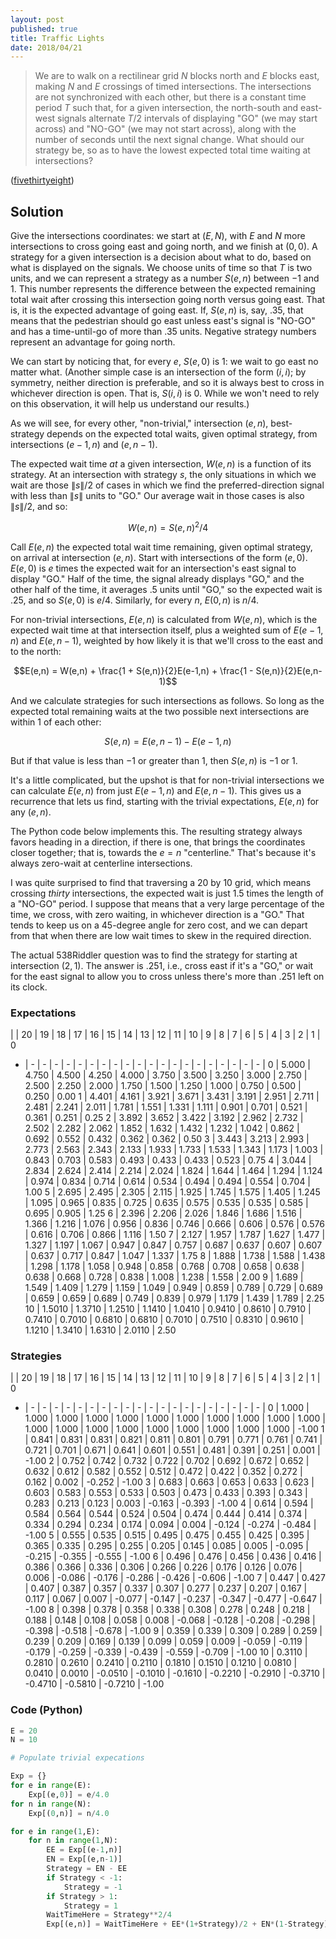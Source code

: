 ```yaml
---
layout: post
published: true
title: Traffic Lights
date: 2018/04/21
---
```


>We are to walk on a rectilinear grid $N$ blocks north and $E$ blocks east, making $N$ and $E$ crossings of timed intersections. The intersections are not synchronized with each other, but there is a constant time period $T$ such that, for a given intersection, the north-south and east-west signals alternate $T/2$ intervals of displaying "GO" (we may start across) and "NO-GO" (we may not start across), along with the number of seconds until the next signal change.  What should our strategy be, so as to have the lowest expected total time waiting at intersections?

<!--more-->

([fivethirtyeight](https://fivethirtyeight.com/features/how-to-cross-the-street/))

## Solution

Give the intersections coordinates: we start at $(E,N)$, with $E$ and $N$ more intersections to cross going east and going north, and we finish at $(0,0)$.  A strategy for a given intersection is a decision about what to do, based on what is displayed on the signals.  We choose units of time so that $T$ is two units, and we can represent a strategy as a number $S(e,n)$ between $-1$ and $1$. This number represents the difference between the expected remaining total wait after crossing this intersection going north versus going east. That is, it is the expected advantage of going east.  If, $S(e,n)$ is, say, $.35$, that means that the pedestrian should go east unless east's signal is "NO-GO" and has a time-until-go of more than $.35$ units.  Negative strategy numbers represent an advantage for going north.

We can start by noticing that, for every $e$, $S(e,0)$ is $1$: we wait to go east no matter what. (Another simple case is an intersection of the form $(i,i)$; by symmetry, neither direction is preferable, and so it is always best to cross in whichever direction is open.  That is, $S(i,i)$ is $0$. While we won't need to rely on this observation, it will help us understand our results.)

As we will see, for every other, "non-trivial," intersection $(e,n)$, best-strategy depends on the expected total waits, given optimal strategy, from intersections $(e-1,n)$ and $(e,n-1)$.

The expected wait time _at_ a given intersection, $W(e,n)$ is a function of its strategy.  At an intersection with strategy $s$, the only situations in which we wait are those $\|s\|/2$ of cases in which we find the preferred-direction signal with less than $\|s\|$ units to "GO."  Our average wait in those cases is also $\|s\|/2$, and so:

$$W(e,n) = S(e,n)^2/4$$

Call $E(e,n)$ the expected total wait time remaining, given optimal strategy, on arrival at intersection $(e,n)$.  Start with intersections of the form $(e,0)$.  $E(e,0)$ is $e$ times the expected wait for an intersection's east signal to display "GO."  Half of the time, the signal already displays "GO," and the other half of the time, it averages $.5$ units until "GO," so the expected wait is $.25$, and so $S(e,0)$ is $e/4$. Similarly, for every $n$, $E(0,n)$ is $n/4$. 

For non-trivial intersections, $E(e,n)$ is calculated from $W(e,n)$, which is the expected wait time at that intersection itself, plus a weighted sum of $E(e-1,n)$ and $E(e,n-1)$, weighted by how likely it is that we'll cross to the east and to the north:

$$E(e,n) = W(e,n) + \frac{1 + S(e,n)}{2}E(e-1,n) + \frac{1 - S(e,n)}{2}E(e,n-1)$$

And we calculate strategies for such intersections as follows. So long as the expected total remaining waits at the two possible next intersections are within $1$ of each other:

$$S(e,n) = E(e,n-1) - E(e-1,n)$$

But if that value is less than $-1$ or greater than $1$, then $S(e,n)$ is $-1$ or $1$.

It's a little complicated, but the upshot is that for non-trivial intersections we can calculate $E(e,n)$ from just $E(e-1,n)$ and $E(e,n-1)$.  This gives us a recurrence that lets us find, starting with the trivial expectations, $E(e,n)$ for any $(e,n)$.

The Python code below implements this.  The resulting strategy always favors heading in a direction, if there is one, that brings the coordinates closer together; that is, towards the $e = n$ "centerline." That's because it's always zero-wait at centerline intersections.

I was quite surprised to find that traversing a $20$ by $10$ grid, which means crossing _thirty_ intersections, the expected wait is just $1.5$ times the length of a "NO-GO" period.  I suppose that means that a very large percentage of the time, we cross, with zero waiting, in whichever direction is a "GO."  That tends to keep us on a $45$-degree angle for zero cost, and we can depart from that when there are low wait times to skew in the required direction.

The actual 538Riddler question was to find the strategy for starting at intersection $(2,1)$. The answer is $.251$, i.e., cross east if it's a "GO," or wait for the east signal to allow you to cross unless there's more than $.251$ left on its clock.

### Expectations

 | | 20 | 19 | 18 | 17 | 16 | 15 | 14 | 13 | 12 | 11 | 10 | 9 | 8 | 7 | 6 | 5 | 4 | 3 | 2 | 1 | 0
 - |  - |  - |  - |  - |  - |  - |  - |  - |  - |  - |  - |  - |  - |  - |  - |  - |  - |  - |  - |  - | 
0 | 5.000 | 4.750 | 4.500 | 4.250 | 4.000 | 3.750 | 3.500 | 3.250 | 3.000 | 2.750 | 2.500 | 2.250 | 2.000 | 1.750 | 1.500 | 1.250 | 1.000 | 0.750 | 0.500 | 0.250 | 0.00
1 | 4.401 | 4.161 | 3.921 | 3.671 | 3.431 | 3.191 | 2.951 | 2.711 | 2.481 | 2.241 | 2.011 | 1.781 | 1.551 | 1.331 | 1.111 | 0.901 | 0.701 | 0.521 | 0.361 | 0.251 | 0.25
2 | 3.892 | 3.652 | 3.422 | 3.192 | 2.962 | 2.732 | 2.502 | 2.282 | 2.062 | 1.852 | 1.632 | 1.432 | 1.232 | 1.042 | 0.862 | 0.692 | 0.552 | 0.432 | 0.362 | 0.362 | 0.50
3 | 3.443 | 3.213 | 2.993 | 2.773 | 2.563 | 2.343 | 2.133 | 1.933 | 1.733 | 1.533 | 1.343 | 1.173 | 1.003 | 0.843 | 0.703 | 0.583 | 0.493 | 0.433 | 0.433 | 0.523 | 0.75
4 | 3.044 | 2.834 | 2.624 | 2.414 | 2.214 | 2.024 | 1.824 | 1.644 | 1.464 | 1.294 | 1.124 | 0.974 | 0.834 | 0.714 | 0.614 | 0.534 | 0.494 | 0.494 | 0.554 | 0.704 | 1.00
5 | 2.695 | 2.495 | 2.305 | 2.115 | 1.925 | 1.745 | 1.575 | 1.405 | 1.245 | 1.095 | 0.965 | 0.835 | 0.725 | 0.635 | 0.575 | 0.535 | 0.535 | 0.585 | 0.695 | 0.905 | 1.25
6 | 2.396 | 2.206 | 2.026 | 1.846 | 1.686 | 1.516 | 1.366 | 1.216 | 1.076 | 0.956 | 0.836 | 0.746 | 0.666 | 0.606 | 0.576 | 0.576 | 0.616 | 0.706 | 0.866 | 1.116 | 1.50
7 | 2.127 | 1.957 | 1.787 | 1.627 | 1.477 | 1.327 | 1.197 | 1.067 | 0.947 | 0.847 | 0.757 | 0.687 | 0.637 | 0.607 | 0.607 | 0.637 | 0.717 | 0.847 | 1.047 | 1.337 | 1.75
8 | 1.888 | 1.738 | 1.588 | 1.438 | 1.298 | 1.178 | 1.058 | 0.948 | 0.858 | 0.768 | 0.708 | 0.658 | 0.638 | 0.638 | 0.668 | 0.728 | 0.838 | 1.008 | 1.238 | 1.558 | 2.00
9 | 1.689 | 1.549 | 1.409 | 1.279 | 1.159 | 1.049 | 0.949 | 0.859 | 0.789 | 0.729 | 0.689 | 0.659 | 0.659 | 0.689 | 0.749 | 0.839 | 0.979 | 1.179 | 1.439 | 1.789 | 2.25
10 | 1.5010 | 1.3710 | 1.2510 | 1.1410 | 1.0410 | 0.9410 | 0.8610 | 0.7910 | 0.7410 | 0.7010 | 0.6810 | 0.6810 | 0.7010 | 0.7510 | 0.8310 | 0.9610 | 1.1210 | 1.3410 | 1.6310 | 2.0110 | 2.50

### Strategies

 | | 20 | 19 | 18 | 17 | 16 | 15 | 14 | 13 | 12 | 11 | 10 | 9 | 8 | 7 | 6 | 5 | 4 | 3 | 2 | 1 | 0
 - |  - |  - |  - |  - |  - |  - |  - |  - |  - |  - |  - |  - |  - |  - |  - |  - |  - |  - |  - |  - | 
0 | 1.000 | 1.000 | 1.000 | 1.000 | 1.000 | 1.000 | 1.000 | 1.000 | 1.000 | 1.000 | 1.000 | 1.000 | 1.000 | 1.000 | 1.000 | 1.000 | 1.000 | 1.000 | 1.000 | 1.000 | -1.00
1 | 0.841 | 0.831 | 0.831 | 0.821 | 0.811 | 0.801 | 0.791 | 0.771 | 0.761 | 0.741 | 0.721 | 0.701 | 0.671 | 0.641 | 0.601 | 0.551 | 0.481 | 0.391 | 0.251 | 0.001 | -1.00
2 | 0.752 | 0.742 | 0.732 | 0.722 | 0.702 | 0.692 | 0.672 | 0.652 | 0.632 | 0.612 | 0.582 | 0.552 | 0.512 | 0.472 | 0.422 | 0.352 | 0.272 | 0.162 | 0.002 | -0.252 | -1.00
3 | 0.683 | 0.663 | 0.653 | 0.633 | 0.623 | 0.603 | 0.583 | 0.553 | 0.533 | 0.503 | 0.473 | 0.433 | 0.393 | 0.343 | 0.283 | 0.213 | 0.123 | 0.003 | -0.163 | -0.393 | -1.00
4 | 0.614 | 0.594 | 0.584 | 0.564 | 0.544 | 0.524 | 0.504 | 0.474 | 0.444 | 0.414 | 0.374 | 0.334 | 0.294 | 0.234 | 0.174 | 0.094 | 0.004 | -0.124 | -0.274 | -0.484 | -1.00
5 | 0.555 | 0.535 | 0.515 | 0.495 | 0.475 | 0.455 | 0.425 | 0.395 | 0.365 | 0.335 | 0.295 | 0.255 | 0.205 | 0.145 | 0.085 | 0.005 | -0.095 | -0.215 | -0.355 | -0.555 | -1.00
6 | 0.496 | 0.476 | 0.456 | 0.436 | 0.416 | 0.386 | 0.366 | 0.336 | 0.306 | 0.266 | 0.226 | 0.176 | 0.126 | 0.076 | 0.006 | -0.086 | -0.176 | -0.286 | -0.426 | -0.606 | -1.00
7 | 0.447 | 0.427 | 0.407 | 0.387 | 0.357 | 0.337 | 0.307 | 0.277 | 0.237 | 0.207 | 0.167 | 0.117 | 0.067 | 0.007 | -0.077 | -0.147 | -0.237 | -0.347 | -0.477 | -0.647 | -1.00
8 | 0.398 | 0.378 | 0.358 | 0.338 | 0.308 | 0.278 | 0.248 | 0.218 | 0.188 | 0.148 | 0.108 | 0.058 | 0.008 | -0.068 | -0.128 | -0.208 | -0.298 | -0.398 | -0.518 | -0.678 | -1.00
9 | 0.359 | 0.339 | 0.309 | 0.289 | 0.259 | 0.239 | 0.209 | 0.169 | 0.139 | 0.099 | 0.059 | 0.009 | -0.059 | -0.119 | -0.179 | -0.259 | -0.339 | -0.439 | -0.559 | -0.709 | -1.00
10 | 0.3110 | 0.2810 | 0.2610 | 0.2410 | 0.2110 | 0.1810 | 0.1510 | 0.1210 | 0.0810 | 0.0410 | 0.0010 | -0.0510 | -0.1010 | -0.1610 | -0.2210 | -0.2910 | -0.3710 | -0.4710 | -0.5810 | -0.7210 | -1.00

### Code (Python)

```python
E = 20
N = 10

# Populate trivial expecations

Exp = {}
for e in range(E):
    Exp[(e,0)] = e/4.0
for n in range(N):
    Exp[(0,n)] = n/4.0

for e in range(1,E):
    for n in range(1,N):
        EE = Exp[(e-1,n)]
        EN = Exp[(e,n-1)]
        Strategy = EN - EE
        if Strategy < -1:
            Strategy = -1
        if Strategy > 1:
            Strategy = 1
        WaitTimeHere = Strategy**2/4
        Exp[(e,n)] = WaitTimeHere + EE*(1+Strategy)/2 + EN*(1-Strategy)/2
```

<br>